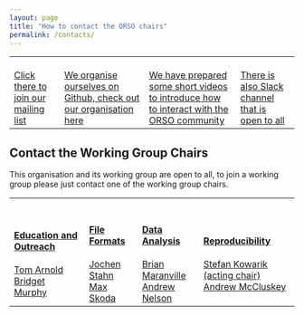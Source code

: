 ```yaml
---
layout: page
title: "How to contact the ORSO chairs"
permalink: /contacts/
---
```


<!-- This organisation and its working group are open to all, to join a working group please just contact one of the working group chairs or sign up to the [mailing list](https://reflectometry.us10.list-manage.com/subscribe/post?u=e7e953117fa45f665f9030aaa&amp;id=fa298202d4).
We organise ourselves within the [reflectivity Github organisation](https://github.com/reflectivity) which administers this webpage, you can find out more about how to get involved from [these helpful videos](/information/interact_with_orso/). -->

<!-- There is also an Slack workspace for the ORSO community, this is a great way to stay in touch with other reflectometrists.  -->

<!--
This is the table view for the different section
DO NOT EDIT UNLESS YOU KNOW THAT YOU ARE DOING
andrew.mccluskey@ess.eu
-->
<table class="tt">
  <tr class="tt">
    <td class="tt">
      <a class="tt" href="https://reflectometry.us10.list-manage.com/subscribe/post?u=e7e953117fa45f665f9030aaa&amp;id=fa298202d4">
        <i class="fas fa-envelope fa-5x"></i>
        <br>
        Click there to join our mailing list</a>
    </td>
    <td class="tt">
      <a class="tt" href="https://github.com/reflectivity">
        <i class="fab fa-github fa-5x"></i>
        <br>
        We organise ourselves on Github, check out our organisation here</a>
    </td>
    <td class="tt">
      <a class="tt" href="../information/interact_with_orso/">
        <i class="fas fa-video fa-5x"></i>
        <br>
        We have prepared some short videos to introduce how to interact with the ORSO community</a>
    </td>
    <td class="tt">
      <a class="tt" href="https://join.slack.com/t/orso-co/shared_invite/zt-z7p3v89g-~JgCbzcxurQP6ufqdfTCfw">
        <i class="fab fa-slack fa-5x"></i>
        <br>
        There is also Slack channel that is open to all</a>
    </td>
  </tr>
</table>

<h2>Contact the Working Group Chairs</h2>

This organisation and its working group are open to all, to join a working group please just contact one of the working group chairs.

<table class="tt">
  <tr class="tt">
    <td class="tt">
      <a class="tt" href="https://reflectometry.us10.list-manage.com/subscribe/post?u=e7e953117fa45f665f9030aaa&amp;id=fa298202d4">
        <i class="fas fa-book fa-5x"></i>
        <br>
        <h4>Education and Outreach</h4></a>
      <a href="mailto:tom.arnold@ess.eu">Tom Arnold</a><br>
      <a href="mailto:murphy@physik.uni-kiel.de">Bridget Murphy</a>
    </td>
    <td class="tt">
      <a class="tt" href="https://github.com/reflectivity">
        <i class="fas fa-file-code fa-5x"></i>
        <br>
        <h4>File Formats</h4></a>
      <a href="mailto:jochen.stahn@psi.ch">Jochen Stahn</a><br>
      <a href="mailto:Maximilian.Skoda@stfc.ac.uk">Max Skoda</a>
    </td>
    <td class="tt">
      <a class="tt" href="../information/interact_with_orso/">
        <i class="fas fa-chart-line fa-5x"></i>
        <br>
        <h4>Data Analysis</h4></a>
      <a href="mailto:brian.maranville@nist.gov">Brian Maranville</a><br>
      <a href="mailto:anz@ansto.gov.au">Andrew Nelson</a>
    </td>
    <td class="tt">
      <a class="tt" href="https://join.slack.com/t/orso-co/shared_invite/zt-z7p3v89g-~JgCbzcxurQP6ufqdfTCfw">
        <i class="fas fa-redo fa-5x"></i>
        <br>
        <h4>Reproducibility</h4></a>
      <a href="mailto:stefan.kowarik@uni-graz.at">Stefan Kowarik (acting chair)</a><br>
      <a href="mailto:andrew.mccluskey@ess.eu">Andrew McCluskey</a>
    </td>
  </tr>
</table>
